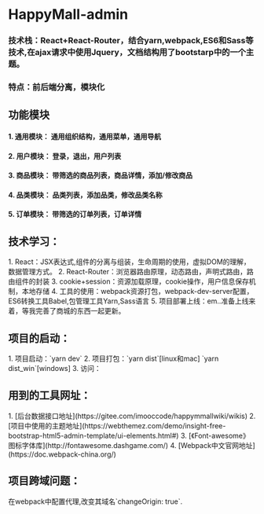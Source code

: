 <h1>HappyMall-admin</h1>
<h3>技术栈：React+React-Router，结合yarn,webpack,ES6和Sass等技术,在ajax请求中使用Jquery，文档结构用了bootstarp中的一个主题。
<h3>特点：前后端分离，模块化

<h2>功能模块</h2>
<h4>1. 通用模块：
    通用组织结构，通用菜单，通用导航
<h4>2. 用户模块：
    登录，退出，用户列表
<h4>3. 商品模块：
    带筛选的商品列表，商品详情，添加/修改商品
<h4>4. 品类模块：
    品类列表，添加品类，修改品类名称
<h4>5. 订单模块：
    带筛选的订单列表，订单详情

<h2>技术学习：</h2>
1. React：JSX表达式,组件的分离与组装，生命周期的使用，虚拟DOM的理解，数据管理方式。
2. React-Router：浏览器路由原理，动态路由，声明式路由，路由组件的封装
3. cookie+session：资源加载原理，cookie操作，用户信息保存机制，本地存储
4. 工具的使用：webpack资源打包，webpack-dev-server配置，ES6转换工具Babel,包管理工具Yarn,Sass语言
5. 项目部署上线：em..准备上线来着，等我完善了商城的东西一起更新。

<h2>项目的启动：</h2>
1. 项目启动：`yarn dev`
2. 项目打包：`yarn dist`[linux和mac]  
           `yarn dist_win`[windows]
3. 访问：<http://localhost:8083>

<h2>用到的工具网址：</h2>
1. [后台数据接口地址](https://gitee.com/imooccode/happymmallwiki/wikis)
2. [项目中使用的主题地址](https://webthemez.com/demo/insight-free-bootstrap-html5-admin-template/ui-elements.html#)
3. [《Font-awesome》图标字体库](http://fontawesome.dashgame.com/)
4. [Webpack中文官网地址](https://doc.webpack-china.org/)

<h2>项目跨域问题：</h2>
    <p>在webpack中配置代理,改变其域名`changeOrigin: true`.
